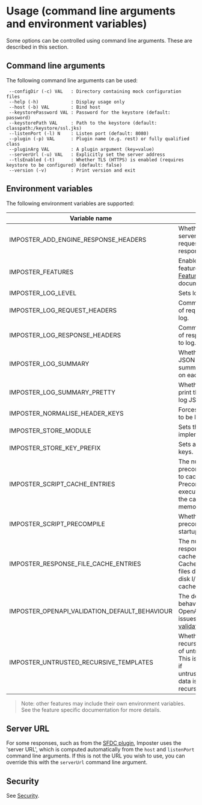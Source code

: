 # Usage (command line arguments and environment variables)

Some options can be controlled using command line arguments. These are described in this section.

## Command line arguments

The following command line arguments can be used:

     --configDir (-c) VAL   : Directory containing mock configuration files
     --help (-h)            : Display usage only
     --host (-b) VAL        : Bind host
     --keystorePassword VAL : Password for the keystore (default: password)
     --keystorePath VAL     : Path to the keystore (default: classpath:/keystore/ssl.jks)
     --listenPort (-l) N    : Listen port (default: 8080)
     --plugin (-p) VAL      : Plugin name (e.g. rest) or fully qualified class
     --pluginArg VAL        : A plugin argument (key=value)
     --serverUrl (-u) VAL   : Explicitly set the server address
     --tlsEnabled (-t)      : Whether TLS (HTTPS) is enabled (requires keystore to be configured) (default: false)
     --version (-v)         : Print version and exit

## Environment variables

The following environment variables are supported:

| Variable name                                 | Purpose                                                                                                                                   | Default                                                | Description/example(s)                           |
|-----------------------------------------------|-------------------------------------------------------------------------------------------------------------------------------------------|--------------------------------------------------------|--------------------------------------------------|
| IMPOSTER_ADD_ENGINE_RESPONSE_HEADERS          | Whether to add server and unique request ID headers to responses.                                                                         | `true`                                                 | `false`                                          |
| IMPOSTER_FEATURES                             | Enables or disables features. See [Features](features_plugins.md) documentation.                                                          | Per [default features](./features_plugins.md).         | `metrics=false,stores=true`                      |
| IMPOSTER_LOG_LEVEL                            | Sets logging level.                                                                                                                       | `DEBUG`                                                | `INFO`, `DEBUG`, `TRACE`                         |
| IMPOSTER_LOG_REQUEST_HEADERS                  | Comma separated list of request headers to log.                                                                                           | Empty                                                  | `X-Correlation-ID,User-Agent`                    |
| IMPOSTER_LOG_RESPONSE_HEADERS                 | Comma separated list of response headers to log.                                                                                          | Empty                                                  | `Server,Content-Type`                            |
| IMPOSTER_LOG_SUMMARY                          | Whether to log a JSON formatted summary message on each request.                                                                          | `false`                                                | `true`                                           |
| IMPOSTER_LOG_SUMMARY_PRETTY                   | Whether to pretty print the summary log JSON.                                                                                             | `false`                                                | `true`                                           |
| IMPOSTER_NORMALISE_HEADER_KEYS                | Forces header keys to be lowercased.                                                                                                      | `false`                                                | boolean                                          |
| IMPOSTER_STORE_MODULE                         | Sets the store implementation.                                                                                                            | `io.gatehill.imposter.store.inmem.InMemoryStoreModule` | See [Stores](./stores.md).                       |
| IMPOSTER_STORE_KEY_PREFIX                     | Sets a prefix for store keys.                                                                                                             | Empty                                                  | See [Stores](./stores.md).                       |
| IMPOSTER_SCRIPT_CACHE_ENTRIES                 | The number of precompiled scripts to cache. Precompiled scripts execute faster, but the cache uses memory.                                | `20`                                                   | `30`                                             |
| IMPOSTER_SCRIPT_PRECOMPILE                    | Whether to precompile scripts at startup.                                                                                                 | `true`                                                 | boolean                                          |
| IMPOSTER_RESPONSE_FILE_CACHE_ENTRIES          | The number of response files to cache in memory. Cached response files don't require disk I/O, but the cache uses memory.                 | `20`                                                   | `30`                                             |
| IMPOSTER_OPENAPI_VALIDATION_DEFAULT_BEHAVIOUR | The default behaviour for OpenAPI validation issues. See [OpenAPI validation](openapi_validation.md).                                     | `IGNORE`                                               | See [OpenAPI validation](openapi_validation.md). |
| IMPOSTER_UNTRUSTED_RECURSIVE_TEMPLATES        | Whether to permit recursive templating of untrusted data. This is a security risk if untrusted/unsanitised data is templated recursively. | `false`                                                | Disabled by default.                             |

> Note: other features may include their own environment variables. See the feature specific documentation for more details.

## Server URL

For some responses, such as from the [SFDC plugin](sfdc_plugin.md), Imposter uses the 'server URL', which is computed automatically from the `host` and `listenPort` command line arguments. If this is not the URL you wish to use, you can override this with the `serverUrl` command line argument.

## Security

See [Security](security.md).
